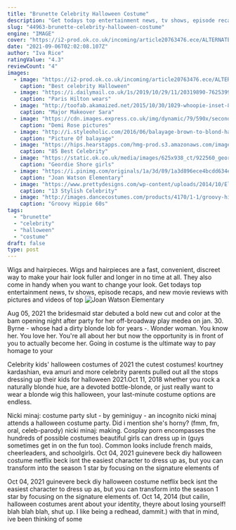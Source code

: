 ```yaml
---
title: "Brunette Celebrity Halloween Costume"
description: "Get todays top entertainment news, tv shows, episode recaps, and new movie reviews with pictures and videos of top"
slug: "44963-brunette-celebrity-halloween-costume"
engine: "IMAGE"
cover: "https://i2-prod.ok.co.uk/incoming/article20763476.ece/ALTERNATES/s1227b/0_mrs-hinch.jpg"
date: "2021-09-06T02:02:08.107Z"
author: "Iva Rice"
ratingValue: "4.3"
reviewCount: "4"
images:
  - image: "https://i2-prod.ok.co.uk/incoming/article20763476.ece/ALTERNATES/s1227b/0_mrs-hinch.jpg"
    caption: "Best celebrity Halloween"
  - image: "https://i.dailymail.co.uk/1s/2019/10/29/11/20319890-7625399-image-a-65_1572349019869.jpg"
    caption: "Paris Hilton wears"
  - image: "http://toofab.akamaized.net/2015/10/30/1029-whoopie-inset-810x960.jpg"
    caption: "Major Makeover Sara"
  - image: "https://cdn.images.express.co.uk/img/dynamic/79/590x/secondary/Demi-Rose-pictures-Instagram-model-little-red-dress-cleavage-Oh-Polly-1629132.jpg?r=1543993072341"
    caption: "Demi Rose pictures"
  - image: "http://i.styleoholic.com/2016/06/balayage-brown-to-blond-hair.jpg"
    caption: "Picture Of balayage"
  - image: "https://hips.hearstapps.com/hmg-prod.s3.amazonaws.com/images/hbz-halloween-2017-sarah-paulson-holland-taylor-gettyimages-867688426-1531332776.jpg?crop=1xw:1xh;center,top&resize=768:*"
    caption: "85 Best Celebrity"
  - image: "https://static.ok.co.uk/media/images/625x938_ct/922560_geordie_shore_halloween2_dfce20dc7661cfbbc9b301f85f788fda.jpg"
    caption: "Geordie Shore girls"
  - image: "https://i.pinimg.com/originals/1a/3d/89/1a3d896ece4bcdd634e37f8e09288f52.jpg"
    caption: "Joan Watson Elementary"
  - image: "https://www.prettydesigns.com/wp-content/uploads/2014/10/Elle-Fanning-Mid-Length-Blunt-Haircut.jpg"
    caption: "13 Stylish Celebrity"
  - image: "http://images.dancecostumes.com/products/4170/1-1/groovy-hippie-60s-wig.jpg"
    caption: "Groovy Hippie 60s"
tags:
  - "brunette"
  - "celebrity"
  - "halloween"
  - "costume"
draft: false
type: post
---
```


Wigs and hairpieces. Wigs and hairpieces are a fast, convenient, discreet way to make your hair look fuller and longer in no time at all. They also come in handy when you want to change your look. Get todays top entertainment news, tv shows, episode recaps, and new movie reviews with pictures and videos of top
![Joan Watson Elementary](https://i.pinimg.com/originals/1a/3d/89/1a3d896ece4bcdd634e37f8e09288f52.jpg "Joan Watson Elementary")

Aug 05, 2021 the bridesmaid star debuted a bold new cut and color at the bam opening night after party for her off-broadway play medea on jan. 30. Byrne - whose had a dirty blonde lob for years -. Wonder woman. You know her. You love her. You&#39;re all about her but now the opportunity is in front of you to actually become her. Going in costume is the ultimate way to pay homage to your
<!--inArticleAds-->

<!--galleryOne-->

Celebrity kids' halloween costumes of 2021 the cutest costumes! kourtney kardashian, eva amuri and more celebrity parents pulled out all the stops dressing up their kids for halloween 2021.Oct 11, 2018 whether you rock a naturally blonde hue, are a devoted bottle-blonde, or just really want to wear a blonde wig this halloween, your last-minute costume options are endless.
<!--inArticleAds-->

<!--galleryTwo-->

Nicki minaj: costume party slut - by geminiguy - an incognito nicki minaj attends a halloween costume party. Did i mention she's horny? (fmm, fm, oral, celeb-parody) nicki minaj: making. Cosplay porn encompasses the hundreds of possible costumes beautiful girls can dress up in (guys sometimes get in on the fun too). Common looks include french maids, cheerleaders, and schoolgirls. Oct 04, 2021 guinevere beck diy halloween costume netflix beck isnt the easiest character to dress up as, but you can transform into the season 1 star by focusing on the signature elements of
<!--galleryThree-->

Oct 04, 2021 guinevere beck diy halloween costume netflix beck isnt the easiest character to dress up as, but you can transform into the season 1 star by focusing on the signature elements of. Oct 14, 2014 (but cailin, halloween costumes arent about your identity, theyre about losing yourself! blah blah blah, shut up. I like being a redhead, dammit.) with that in mind, ive been thinking of some